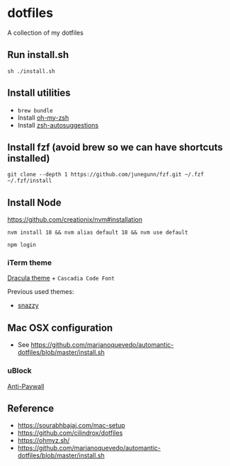 # dotfiles
A collection of my dotfiles

## Run install.sh

```
sh ./install.sh
```

## Install utilities

- `brew bundle`
- Install [oh-my-zsh](https://github.com/ohmyzsh/ohmyzsh#basic-installation) 
- Install [zsh-autosuggestions](https://github.com/zsh-users/zsh-autosuggestions/blob/master/INSTALL.md#oh-my-zsh)

## Install fzf (avoid brew so we can have shortcuts installed)

```
git clone --depth 1 https://github.com/junegunn/fzf.git ~/.fzf
~/.fzf/install
```

## Install Node
https://github.com/creationix/nvm#installation

`nvm install 18 && nvm alias default 18 && nvm use default`

`npm login`

### iTerm theme

[Dracula theme](https://draculatheme.com/iterm) + `Cascadia Code Font`

Previous used themes:

- [snazzy](https://github.com/sindresorhus/iterm2-snazzy)

## Mac OSX configuration
- See https://github.com/marianoquevedo/automantic-dotfiles/blob/master/install.sh

### uBlock
[Anti-Paywall](https://raw.githubusercontent.com/llacb47/miscfilters/master/antipaywall.txt)

## Reference
- https://sourabhbajaj.com/mac-setup
- https://github.com/cilindrox/dotfiles
- https://ohmyz.sh/
- https://github.com/marianoquevedo/automantic-dotfiles/blob/master/install.sh

